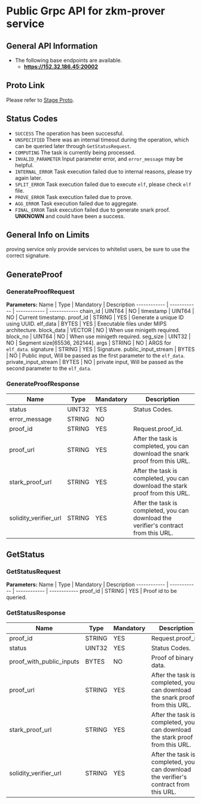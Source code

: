 # Public Grpc API for zkm-prover service

## General API Information
* The following base endpoints are available.
    * **https://152.32.186.45:20002**

## Proto Link

Please refer to [Stage Proto](../service/proto/src/proto/stage/v1/stage.proto).

## Status Codes

* `SUCCESS` The operation has been successful.
* `UNSPECIFIED` There was an internal timeout during the operation, which can be queried later through `GetStatusRequest`.
* `COMPUTING` The task is currently being processed.
* `INVALID_PARAMETER` Input parameter error, and `error_message` may be helpful.
* `INTERNAL_ERROR` Task execution failed due to internal reasons, please try again later.
* `SPLIT_ERROR` Task execution failed due to execute `elf`, please check `elf` file.
* `PROVE_ERROR` Task execution failed due to prove.
* `AGG_ERROR` Task execution failed due to aggregate.
* `FINAL_ERROR` Task execution failed due to generate snark proof.
  **UNKNOWN** and could have been a success.

## General Info on Limits

proving service only provide services to whitelist users, be sure to use the correct signature.

## GenerateProof

### GenerateProofRequest
**Parameters:**
Name | Type | Mandatory | Description
------------ | ------------ | ------------ | ------------
chain_id | UINT64 | NO |
timestamp | UINT64 | NO | Current timestamp.
proof_id | STRING | YES | Generate a unique ID using UUID.
elf_data | BYTES | YES | Executable files under MIPS architecture.
block_data | VECTOR | NO | When use minigeth required.
block_no | UINT64 | NO | When use minigeth required.
seg_size | UINT32 | NO | Segment size[65536, 262144].
args | STRING | NO | ARGS for `elf_data`.
signature | STRING | YES | Signature.
public_input_stream | BYTES | NO | Public input, Will be passed as the first parameter to the `elf_data`.
private_input_stream | BYTES | NO | private input, Will be passed as the second parameter to the `elf_data`.


### GenerateProofResponse

Name | Type | Mandatory | Description
------------ | ------------ | ------------ | ------------
status | UINT32 | YES | Status Codes.
error_message | STRING | NO |
proof_id | STRING | YES | Request.proof_id.
proof_url | STRING | YES | After the task is completed, you can download the snark proof from this URL.
stark_proof_url | STRING | YES | After the task is completed, you can download the stark proof from this URL.
solidity_verifier_url | STRING | YES | After the task is completed, you can download the verifier's contract from this URL.

## GetStatus

### GetStatusRequest
**Parameters:**
Name | Type | Mandatory | Description
------------ | ------------ | ------------ | ------------
proof_id | STRING | YES | Proof id to be queried.

### GetStatusResponse

Name | Type | Mandatory | Description
------------ | ------------ | ------------ | ------------
proof_id | STRING | YES | Request.proof_id.
status | UINT32 | YES | Status Codes.
proof_with_public_inputs | BYTES | NO | Proof of binary data.
proof_url | STRING | YES | After the task is completed, you can download the snark proof from this URL.
stark_proof_url | STRING | YES | After the task is completed, you can download the stark proof from this URL.
solidity_verifier_url | STRING | YES | After the task is completed, you can download the verifier's contract from this URL.